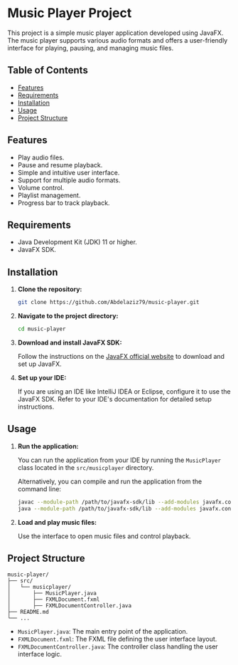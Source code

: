 # Music Player Project

This project is a simple music player application developed using JavaFX. The music player supports various audio formats and offers a user-friendly interface for playing, pausing, and managing music files.

## Table of Contents

- [Features](#features)
- [Requirements](#requirements)
- [Installation](#installation)
- [Usage](#usage)
- [Project Structure](#project-structure)

## Features

- Play audio files.
- Pause and resume playback.
- Simple and intuitive user interface.
- Support for multiple audio formats.
- Volume control.
- Playlist management.
- Progress bar to track playback.

## Requirements

- Java Development Kit (JDK) 11 or higher.
- JavaFX SDK.

## Installation

1. **Clone the repository:**

   ```sh
   git clone https://github.com/Abdelaziz79/music-player.git
   ```

2. **Navigate to the project directory:**

   ```sh
   cd music-player
   ```

3. **Download and install JavaFX SDK:**

   Follow the instructions on the [JavaFX official website](https://openjfx.io/) to download and set up JavaFX.

4. **Set up your IDE:**

   If you are using an IDE like IntelliJ IDEA or Eclipse, configure it to use the JavaFX SDK. Refer to your IDE's documentation for detailed setup instructions.

## Usage

1. **Run the application:**

   You can run the application from your IDE by running the `MusicPlayer` class located in the `src/musicplayer` directory.

   Alternatively, you can compile and run the application from the command line:

   ```sh
   javac --module-path /path/to/javafx-sdk/lib --add-modules javafx.controls,javafx.fxml src/musicplayer/MusicPlayer.java
   java --module-path /path/to/javafx-sdk/lib --add-modules javafx.controls,javafx.fxml musicplayer.MusicPlayer
   ```

2. **Load and play music files:**

   Use the interface to open music files and control playback.

## Project Structure

```
music-player/
├── src/
│   └── musicplayer/
│       ├── MusicPlayer.java
│       ├── FXMLDocument.fxml
│       ├── FXMLDocumentController.java
├── README.md
└── ...
```

- `MusicPlayer.java`: The main entry point of the application.
- `FXMLDocument.fxml`: The FXML file defining the user interface layout.
- `FXMLDocumentController.java`: The controller class handling the user interface logic.

